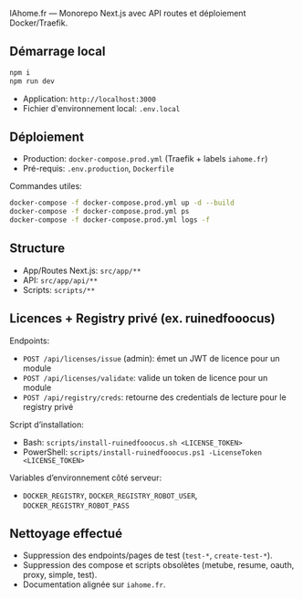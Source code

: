 IAhome.fr — Monorepo Next.js avec API routes et déploiement Docker/Traefik.

## Démarrage local

```bash
npm i
npm run dev
```

- Application: `http://localhost:3000`
- Fichier d'environnement local: `.env.local`

## Déploiement

- Production: `docker-compose.prod.yml` (Traefik + labels `iahome.fr`)
- Pré-requis: `.env.production`, `Dockerfile`

Commandes utiles:

```bash
docker-compose -f docker-compose.prod.yml up -d --build
docker-compose -f docker-compose.prod.yml ps
docker-compose -f docker-compose.prod.yml logs -f
```

## Structure

- App/Routes Next.js: `src/app/**`
- API: `src/app/api/**`
- Scripts: `scripts/**`

## Licences + Registry privé (ex. ruinedfooocus)

Endpoints:
- `POST /api/licenses/issue` (admin): émet un JWT de licence pour un module
- `POST /api/licenses/validate`: valide un token de licence pour un module
- `POST /api/registry/creds`: retourne des credentials de lecture pour le registry privé

Script d’installation:
- Bash: `scripts/install-ruinedfooocus.sh <LICENSE_TOKEN>`
- PowerShell: `scripts/install-ruinedfooocus.ps1 -LicenseToken <LICENSE_TOKEN>`

Variables d’environnement côté serveur:
- `DOCKER_REGISTRY`, `DOCKER_REGISTRY_ROBOT_USER`, `DOCKER_REGISTRY_ROBOT_PASS`

## Nettoyage effectué

- Suppression des endpoints/pages de test (`test-*`, `create-test-*`).
- Suppression des compose et scripts obsolètes (metube, resume, oauth, proxy, simple, test).
- Documentation alignée sur `iahome.fr`.